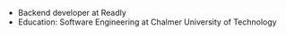 - Backend developer at Readly
- Education: Software Engineering at Chalmer University of Technology
